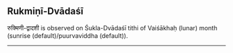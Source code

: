 ## Rukmiṇī-Dvādaśī
रुक्मिणी-द्वादशी is observed on Śukla-Dvādaśī tithi of Vaiśākhaḥ (lunar) month (sunrise (default)/puurvaviddha (default)).



---
